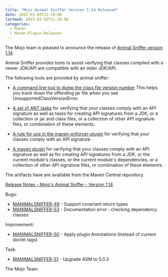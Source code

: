 ```yaml
---
title: "Mojo Animal Sniffer Version 1.14 Released"
date: 2015-03-03T21:10:00
lastmod: 2015-03-03T21:10:00
categories:
  - Maven
  - Maven-Plugin-Releases
---
```

The Mojo team is pleased to announce the release of 
[Animal Sniffer version 1.14](http://mojo.codehaus.org/animal-sniffer/).

Animal Sniffer provides tools to assist verifying that classes
compiled with a newer JDK/API are compatible with an older JDK/API.

The following tools are provided by animal sniffer:

 * [A command line tool to dump the class file version number](http://mojo.codehaus.org/animal-sniffer/animal-sniffer/index.html)
   This helps you track down the offending jar file when you see UnsupportedClassVersionError.

* [A set of ANT tasks](http://mojo.codehaus.org/animal-sniffer/animal-sniffer-ant-tasks/index.html)
  for verifying that your classes comply with an API signature as well
  as tasks for creating API signatures from a JDK, or a collection or
  jar and class files, or a collection of other API signature files, or
  combination of these elements.

* [A rule for use in the maven-enforcer-plugin](http://mojo.codehaus.org/animal-sniffer/animal-sniffer-enforcer-rule/index.html)
  for verifying that your classes comply with an API signature .

* [A maven plugin](http://mojo.codehaus.org/animal-sniffer-maven-plugin/index.html)
  for verifying that your classes comply with an API signature as well as
  for creating API signatures from a JDK, or the current module's
  classes, or the current module's dependencies, or a collection of
  other API signature files, or combination of these elements.

The artifacts have are available from the Maven Central repository.

<!-- more -->

[Release Notes - Mojo's Animal Sniffer - Version 1.14](http://jira.codehaus.org/secure/ReleaseNote.jspa?projectId=12070&version=20742)

Bugs:

 * [MANIMALSNIFFER-49](https://issues.apache.org/jira/browse/MANIMALSNIFFER-49) - Support covariant return types
 * [MANIMALSNIFFER-53](https://issues.apache.org/jira/browse/MANIMALSNIFFER-53) - Documentation error : checking dependency classes

Improvement:

 * [MANIMALSNIFFER-50](https://issues.apache.org/jira/browse/MANIMALSNIFFER-50) - Apply plugin Annotations (instead of current doclet tags)

Task:

 * [MANIMALSNIFFER-51](https://issues.apache.org/jira/browse/MANIMALSNIFFER-51) - Upgrade ASM to 5.0.3

The Mojo Team.
